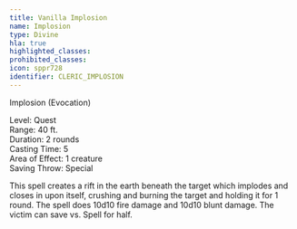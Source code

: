 ```yaml
---
title: Vanilla Implosion
name: Implosion
type: Divine
hla: true
highlighted_classes: 
prohibited_classes: 
icon: sppr728
identifier: CLERIC_IMPLOSION
---
```

Implosion (Evocation)  
  
Level: Quest  
Range: 40 ft.  
Duration: 2 rounds  
Casting Time: 5  
Area of Effect: 1 creature  
Saving Throw: Special  
  
This spell creates a rift in the earth beneath the target which implodes and closes in upon itself, crushing and burning the target and holding it for 1 round. The spell does 10d10 fire damage and 10d10 blunt damage. The victim can save vs. Spell for half.  
